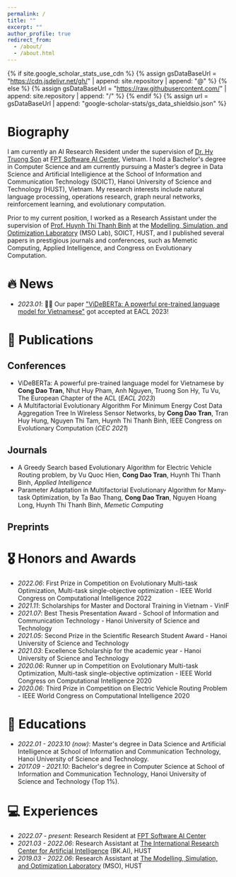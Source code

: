 ```yaml
---
permalink: /
title: ""
excerpt: ""
author_profile: true
redirect_from: 
  - /about/
  - /about.html
---
```


{% if site.google_scholar_stats_use_cdn %}
{% assign gsDataBaseUrl = "https://cdn.jsdelivr.net/gh/" | append: site.repository | append: "@" %}
{% else %}
{% assign gsDataBaseUrl = "https://raw.githubusercontent.com/" | append: site.repository | append: "/" %}
{% endif %}
{% assign url = gsDataBaseUrl | append: "google-scholar-stats/gs_data_shieldsio.json" %}

<span class='anchor' id='about-me'></span>

# Biography

I am currently an AI Research Resident under the supervision of [Dr. Hy Truong Son](http://people.cs.uchicago.edu/~hytruongson/) at [FPT Software AI Center](https://www.fpt-aicenter.com/), Vietnam. I hold a Bachelor's degree in Computer Science and am currently pursuing a Master’s degree in Data Science and Artificial Intelligience at the School of Information and Communication Technology (SOICT), Hanoi University of Science and Technology (HUST), Vietnam. My research interests include natural language processing, operations research, graph neural networks, reinforcement learning, and evolutionary computation. 

Prior to my current position, I worked as a Research Assistant under the supervision of [Prof. Huynh Thi Thanh Binh](https://users.soict.hust.edu.vn/binhht/) at the [Modelling, Simulation, and Optimization Laboratory](http://mso.soict.hust.edu.vn/) (MSO Lab), SOICT, HUST, and I published several papers in prestigious journals and conferences, such as Memetic Computing, Applied Intelligence, and Congress on Evolutionary Computation.



# 🔥 News
- *2023.01*: 🎉🎉 Our paper ["ViDeBERTa: A powerful pre-trained language model for Vietnamese"](https://arxiv.org/pdf/2301.10439.pdf) got accepted at EACL 2023!

<!-- <details>
  <summary>Old news</summary>

  <div markdown="1">
  - *2022.10*:
  </div>

</details> -->

# 📝 Publications 

<!-- <div class='paper-box'><div class='paper-box-image'><div><div class="badge">Applied Intelligence</div></div></div>
<div class='paper-box-text' markdown="1">

[A greedy search based evolutionary algorithm for electric vehicle routing problem](https://link.springer.com/article/10.1007/s10489-022-03555-8)

Vu Quoc Hien, **Cong Dao Tran**, Huynh Thi Thanh Binh

</div>
</div> -->

## Conferences
- ViDeBERTa: A powerful pre-trained language model for Vietnamese by **Cong Dao Tran**, Nhut Huy Pham, Anh Nguyen, Truong Son Hy, Tu Vu, The European Chapter of the ACL (*EACL 2023*)
- A Multifactorial Evolutionary Algorithm For Minimum Energy Cost Data Aggregation Tree In Wireless
Sensor Networks, by **Cong Dao Tran**, Tran Huy Hung, Nguyen Thi Tam, Huynh Thi Thanh Binh, IEEE Congress on Evolutionary Computation (*CEC 2021*)

## Journals
- A Greedy Search based Evolutionary Algorithm for Electric Vehicle Routing problem, by Vu Quoc Hien, **Cong Dao Tran**, Huynh Thi Thanh Binh, *Applied Intelligence*
- Parameter Adaptation in Multifactorial Evolutionary Algorithm for Many-task Optimization, by Ta Bao
Thang, **Cong Dao Tran**, Nguyen Hoang Long, Huynh Thi Thanh Binh, *Memetic Computing*

## Preprints

# 🎖 Honors and Awards
- *2022.06*: First Prize in Competition on Evolutionary Multi-task Optimization, Multi-task single-objective optimization - IEEE World Congress on Computational Intelligence 2022
- *2021.11*: Scholarships for Master and Doctoral Training in Vietnam - VinIF
- *2021.07*: Best Thesis Presentation Award - School of Information and Communication Technology - Hanoi University of Science and Technology
- *2021.05*:  Second Prize in the Scientific Research Student Award - Hanoi University of Science and Technology
- *2021.03*: Excellence Scholarship for the academic year - Hanoi University of Science and Technology
- *2020.06*: Runner up in Competition on Evolutionary Multi-task Optimization, Multi-task single-objective optimization - IEEE World Congress on Computational Intelligence 2020
- *2020.06*: Third Prize in Competition on Electric Vehicle Routing Problem - IEEE World Congress on Computational Intelligence 2020


# 📖 Educations
- *2022.01 - 2023.10 (now)*: Master's degree in Data Science and Artificial Intelligence at School of Information and Communication Technology, Hanoi University of Science and Technology.
- *2017.09 - 2021.10*: Bachelor's degree in Computer Science at School of Information and Communication Technology, Hanoi University of Science and Technology (Top 1%). 

<!-- # 💬 Invited Talks
- *2021.06*, Lorem ipsum dolor sit amet, consectetur adipiscing elit. Vivamus ornare aliquet ipsum, ac tempus justo dapibus sit amet. 
- *2021.03*, Lorem ipsum dolor sit amet, consectetur adipiscing elit. Vivamus ornare aliquet ipsum, ac tempus justo dapibus sit amet.  \| [\[video\]](https://github.com/) -->

# 💻 Experiences
- *2022.07 - present*: Research Resident at [FPT Software AI Center](https://www.fpt-aicenter.com/)
- *2021.03 - 2022.06*: Research Assistant at [The International Research Center for Artificial Intelligence](https://bkai.ai/) (BK.AI), HUST
- *2019.03 - 2022.06*: Research Assistant at [The Modelling, Simulation, and Optimization Laboratory](http://mso.soict.hust.edu.vn/) (MSO), HUST